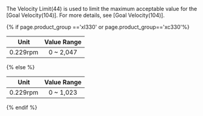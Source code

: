 The Velocity Limit(44) is used to limit the maximum acceptable value for the [Goal Velocity(104)]. For more details, see [Goal Velocity(104)].

{% if page.product_group =='xl330' or page.product_group=='xc330'%}

|   Unit   | Value Range |
|:--------:|:-----------:|
| 0.229rpm |  0 ~ 2,047  |

{% else %}

|   Unit   | Value Range |
|:--------:|:-----------:|
| 0.229rpm |  0 ~ 1,023  |

{% endif %}
